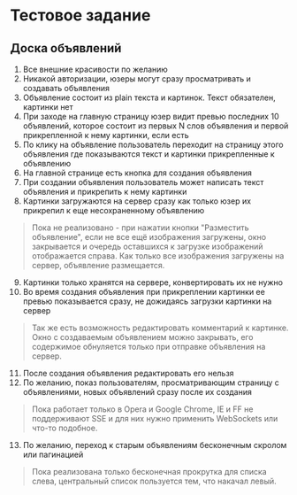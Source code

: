 Тестовое задание
================

Доска объявлений
----------------

1. Все внешние красивости по желанию
2. Никакой авторизации, юзеры могут сразу просматривать и создавать объявления
3. Объявление состоит из plain текста и картинок. Текст обязателен, картинки нет
4. При заходе на главную страницу юзер видит превью последних 10 объявлений, которое состоит из первых N слов объявления и первой прикрепленной к нему картинки, если есть
5. По клику на объявление пользователь переходит на страницу этого объявления где показываются текст и картинки прикрепленные к объявлению
6. На главной странице есть кнопка для создания объявления
7. При создании объявления пользователь может написать текст объявления и прикрепить к нему картинки
8. Картинки загружаются на сервер сразу как только юзер их прикрепил к еще несохраненному объявлению
 
  > Пока не реализовано - при нажатии кнопки "Разместить объявление", если не все ещё изображения загружены, окно закрывается и очередь оставшихся к загрузке изображений отображается справа. Как только все изображения загружены на сервер, объявление размещается.
9. Картинки только хранятся на сервере, конвертировать их не нужно
10. Во время создания объявления при прикреплении картинки ее превью показывается сразу, не дожидаясь загрузки картинки на сервер

  > Так же есть возможность редактировать комментарий к картинке. Окно с создаваемым объявлением можно закрывать, его содержимое обнуляется только при отправке объявления на сервер.
11. После создания объявления редактировать его нельзя
12. По желанию, показ пользователям, просматривающим страницу с объявлениями, новых объявлений сразу после их создания

  > Пока работает только в Opera и Google Chrome, IE и FF не поддерживают SSE и для них нужно применить WebSockets или что-то подобное.
13. По желанию, переход к старым объявлениям бесконечным скролом или пагинацией

  > Пока реализована только бесконечная прокрутка для списка слева, центральный список пользуется тем, что накачал левый.

